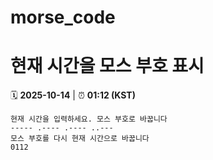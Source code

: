 # morse_code
# 현재 시간을 모스 부호 표시
<!-- MORSE_TIME_START -->
🗓️ **2025-10-14** | ⏰ **01:12 (KST)**

```
현재 시간을 입력하세요. 모스 부호로 바꿉니다
----- .---- .---- ..---
모스 부호를 다시 현재 시간으로 바꿉니다
0112
```
<!-- MORSE_TIME_END -->
